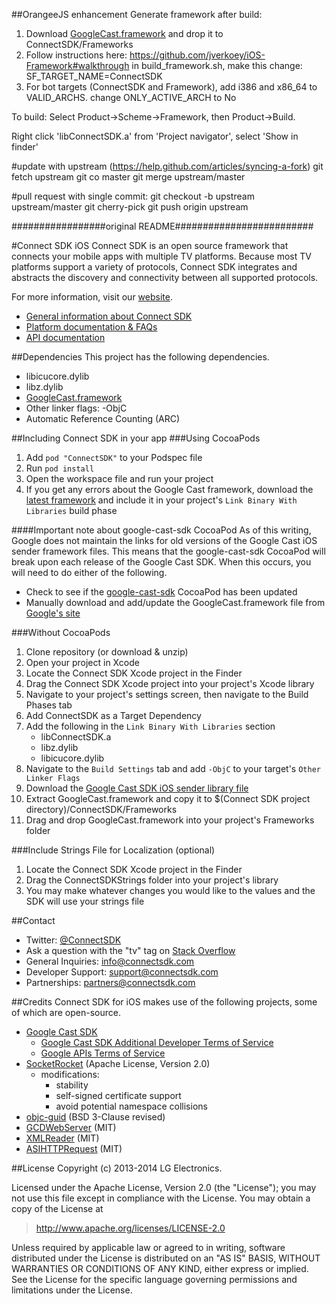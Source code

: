 ##OrangeeJS enhancement
Generate framework after build:
1. Download [GoogleCast.framework](https://developers.google.com/cast/docs/downloads) and drop it to ConnectSDK/Frameworks  
2. Follow instructions here:
https://github.com/jverkoey/iOS-Framework#walkthrough 
in build_framework.sh, make this change:
SF_TARGET_NAME=ConnectSDK
3. For bot targets (ConnectSDK and Framework), add i386 and x86_64 to VALID_ARCHS.
change ONLY_ACTIVE_ARCH to No

To build: Select Product->Scheme->Framework, then Product->Build.

Right click 'libConnectSDK.a' from 'Project navigator', select 'Show in finder'


#update with upstream (https://help.github.com/articles/syncing-a-fork)
git fetch upstream
git co master
git merge upstream/master

#pull request with single commit:
git checkout -b upstream upstream/master
git cherry-pick <SHA hash of commit>
git push origin upstream

#################original README#########################

#Connect SDK iOS
Connect SDK is an open source framework that connects your mobile apps with multiple TV platforms. Because most TV platforms support a variety of protocols, Connect SDK integrates and abstracts the discovery and connectivity between all supported protocols.

For more information, visit our [website](http://www.connectsdk.com/).

* [General information about Connect SDK](http://www.connectsdk.com/discover/)
* [Platform documentation & FAQs](http://www.connectsdk.com/docs/ios/)
* [API documentation](http://www.connectsdk.com/apis/ios/)

##Dependencies
This project has the following dependencies.
- libicucore.dylib
- libz.dylib
- [GoogleCast.framework](https://developers.google.com/cast/docs/downloads)
- Other linker flags: -ObjC
- Automatic Reference Counting (ARC)

##Including Connect SDK in your app
###Using CocoaPods
1. Add `pod "ConnectSDK"` to your Podspec file
2. Run `pod install`
3. Open the workspace file and run your project
4. If you get any errors about the Google Cast framework, download the [latest framework](https://developers.google.com/cast/docs/downloads) and include it in your project's `Link Binary With Libraries` build phase

####Important note about google-cast-sdk CocoaPod
As of this writing, Google does not maintain the links for old versions of the Google Cast iOS sender framework files. This means that the google-cast-sdk CocoaPod will break upon each release of the Google Cast SDK. When this occurs, you will need to do either of the following.

- Check to see if the [google-cast-sdk](https://github.com/CocoaPods/Specs/tree/master/Specs/google-cast-sdk) CocoaPod has been updated
- Manually download and add/update the GoogleCast.framework file from [Google's site](https://developers.google.com/cast/docs/downloads)

###Without CocoaPods

1. Clone repository (or download & unzip)
2. Open your project in Xcode
3. Locate the Connect SDK Xcode project in the Finder
4. Drag the Connect SDK Xcode project into your project's Xcode library
5. Navigate to your project's settings screen, then navigate to the Build Phases tab
6. Add ConnectSDK as a Target Dependency
7. Add the following in the `Link Binary With Libraries` section
   - libConnectSDK.a
   - libz.dylib
   - libicucore.dylib
8. Navigate to the `Build Settings` tab and add `-ObjC` to your target's `Other Linker Flags`
9. Download the [Google Cast SDK iOS sender library file](https://developers.google.com/cast/docs/downloads)
10. Extract GoogleCast.framework and copy it to $(Connect SDK project directory)/ConnectSDK/Frameworks
11. Drag and drop GoogleCast.framework into your project's Frameworks folder

###Include Strings File for Localization (optional)
1. Locate the Connect SDK Xcode project in the Finder
2. Drag the ConnectSDKStrings folder into your project's library
3. You may make whatever changes you would like to the values and the SDK will use your strings file

##Contact
* Twitter: [@ConnectSDK](https://www.twitter.com/ConnectSDK)
* Ask a question with the "tv" tag on [Stack Overflow](http://stackoverflow.com/tags/tv)
* General Inquiries: info@connectsdk.com
* Developer Support: support@connectsdk.com
* Partnerships: partners@connectsdk.com

##Credits
Connect SDK for iOS makes use of the following projects, some of which are open-source.

* [Google Cast SDK](https://developers.google.com/cast/)
  - [Google Cast SDK Additional Developer Terms of Service](https://developers.google.com/cast/docs/terms)
  - [Google APIs Terms of Service](https://developers.google.com/terms/)
* [SocketRocket](https://github.com/Square/SocketRocket) (Apache License, Version 2.0)
  - modifications:
    - stability
    - self-signed certificate support
    - avoid potential namespace collisions
* [objc-guid](https://code.google.com/p/objc-guid/) (BSD 3-Clause revised)
* [GCDWebServer](https://github.com/swisspol/GCDWebServer) (MIT)
* [XMLReader](https://github.com/amarcadet/XMLReader) (MIT)
* [ASIHTTPRequest](https://github.com/pokeb/asi-http-request) (MIT)

##License
Copyright (c) 2013-2014 LG Electronics.

Licensed under the Apache License, Version 2.0 (the "License");
you may not use this file except in compliance with the License.
You may obtain a copy of the License at

> http://www.apache.org/licenses/LICENSE-2.0

Unless required by applicable law or agreed to in writing, software
distributed under the License is distributed on an "AS IS" BASIS,
WITHOUT WARRANTIES OR CONDITIONS OF ANY KIND, either express or implied.
See the License for the specific language governing permissions and
limitations under the License.
